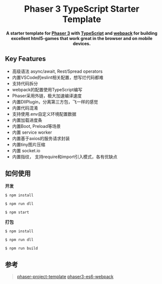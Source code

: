 <h1 align="center"> 
  Phaser 3 TypeScript Starter Template
</h1>

<h4 align="center">
A starter template for <a href="https://phaser.io/" target="_blank" >Phaser 3</a> with <a href="https://www.typescriptlang.org/index.html" target="_blank" >TypeScript</a> and <a href="https://webpack.js.org/" target="_blank" >webpack</a> for building excellent html5-games that work great in the browser and on mobile devices.</h4>



## Key Features

- 高级语法 async/await, Rest/Spread operators
- 内置VSCode的eslint相关配置，想写烂代码都难
- 支持代码拆分
- webpack的配置使用TypeScript编写
- Phaser采用外链，极大加速编译速度
- 内置DllPlugin，分离第三方包，飞一样的感觉
- 内置代码混淆
- 支持使用.env自定义环境配置数据
- 内置加载进度条
- 内置Boot, Preload等场景
- 内置 service worker
- 内置基于axios的服务请求封装
- 内置tiny图片压缩
- 内置 socket.io
- 内置指纹， 支持require和import引入模式，各有优缺点




## 如何使用

**开发**
```console
$ npm install

$ npm run dll

$ npm start

```
**打包**
```console
$ npm install

$ npm run dll

$ npm run build

```

## 参考
> [phaser-project-template](https://github.com/yandeu/phaser-project-template)
 [phaser3-es6-webpack](https://github.com/nkholski/phaser3-es6-webpack)